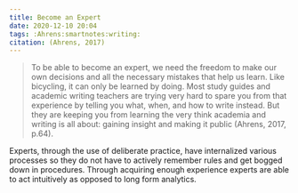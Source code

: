```yaml
---
title: Become an Expert
date: 2020-12-10 20:04
tags: :Ahrens:smartnotes:writing:
citation: (Ahrens, 2017)
---
```

>To be able to become an expert, we need the freedom to make our own decisions and all the necessary mistakes that help us learn. Like bicycling, it can only be learned by doing. Most study guides and academic writing teachers are trying very hard to spare you from that experience by telling you what, when, and how to write instead. But they are keeping you from learning the very think academia and writing is all about: gaining insight and making it public (Ahrens, 2017, p.64). 

Experts, through the use of deliberate practice, have internalized various processes so they do not have to actively remember rules and get bogged down in procedures. Through acquiring enough experience experts are able to act intuitively as opposed to long form analytics. 
